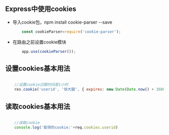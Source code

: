 ## Express中使用cookies

- 导入cookie包，npm install cookie-parser --save
    ``` js
        const cookieParser=require('cookie-parser');
    ```
- 在路由之前设置cookie模块

    ``` js
        app.use(cookieParser());
    ```


## 设置cookies基本用法

``` js

    //设置cookie过期时间是1小时
    res.cookie('userid', '徐大腿', { expires: new Date(Date.now() + 360000 * 10 ), httpOnly: true });

```

## 读取cookies基本用法

``` js

    //读取cookie
    console.log('取得的cookie:'+req.cookies.userid)

```